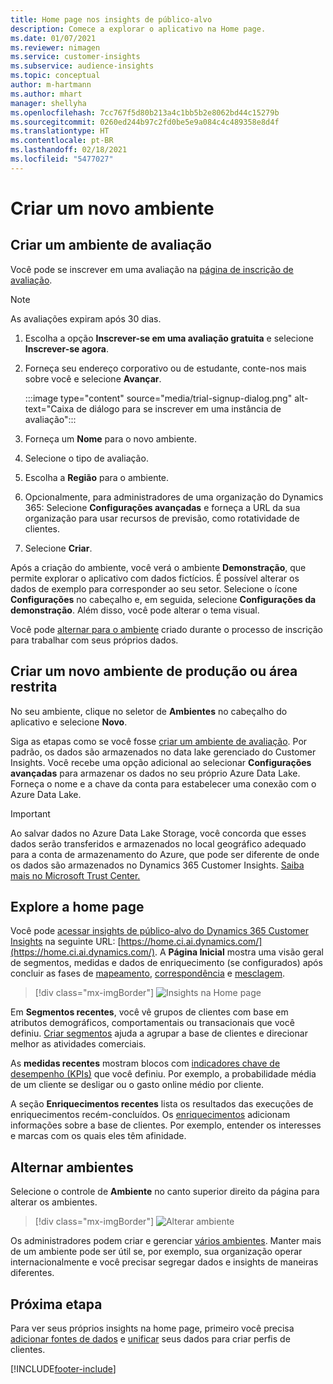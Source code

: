 ```yaml
---
title: Home page nos insights de público-alvo
description: Comece a explorar o aplicativo na Home page.
ms.date: 01/07/2021
ms.reviewer: nimagen
ms.service: customer-insights
ms.subservice: audience-insights
ms.topic: conceptual
author: m-hartmann
ms.author: mhart
manager: shellyha
ms.openlocfilehash: 7cc767f5d80b213a4c1bb5b2e8062bd44c15279b
ms.sourcegitcommit: 0260ed244b97c2fd0be5e9a084c4c489358e8d4f
ms.translationtype: HT
ms.contentlocale: pt-BR
ms.lasthandoff: 02/18/2021
ms.locfileid: "5477027"
---
```

# <a name="create-a-new-environment"></a>Criar um novo ambiente

## <a name="create-a-trial-environment"></a>Criar um ambiente de avaliação

Você pode se inscrever em uma avaliação na [página de inscrição de avaliação](https://dynamics.microsoft.com/get-started/free-trial/?appname=customerinsights). 

> [!NOTE]
> As avaliações expiram após 30 dias.

1. Escolha a opção **Inscrever-se em uma avaliação gratuita** e selecione **Inscrever-se agora**.

1. Forneça seu endereço corporativo ou de estudante, conte-nos mais sobre você e selecione **Avançar**.

   :::image type="content" source="media/trial-signup-dialog.png" alt-text="Caixa de diálogo para se inscrever em uma instância de avaliação":::

1. Forneça um **Nome** para o novo ambiente. 

1. Selecione o tipo de avaliação.

1. Escolha a **Região** para o ambiente.

1. Opcionalmente, para administradores de uma organização do Dynamics 365: Selecione **Configurações avançadas** e forneça a URL da sua organização para usar recursos de previsão, como rotatividade de clientes.

1. Selecione **Criar**. 

Após a criação do ambiente, você verá o ambiente **Demonstração**, que permite explorar o aplicativo com dados fictícios. É possível alterar os dados de exemplo para corresponder ao seu setor. Selecione o ícone **Configurações** no cabeçalho e, em seguida, selecione **Configurações da demonstração**. Além disso, você pode alterar o tema visual. 

Você pode [alternar para o ambiente](#switch-environments) criado durante o processo de inscrição para trabalhar com seus próprios dados.

## <a name="create-a-new-production-or-sandbox-environment"></a>Criar um novo ambiente de produção ou área restrita

No seu ambiente, clique no seletor de **Ambientes** no cabeçalho do aplicativo e selecione **Novo**.

Siga as etapas como se você fosse [criar um ambiente de avaliação](#create-a-trial-environment). Por padrão, os dados são armazenados no data lake gerenciado do Customer Insights. Você recebe uma opção adicional ao selecionar **Configurações avançadas** para armazenar os dados no seu próprio Azure Data Lake. Forneça o nome e a chave da conta para estabelecer uma conexão com o Azure Data Lake. 

> [!IMPORTANT]
> Ao salvar dados no Azure Data Lake Storage, você concorda que esses dados serão transferidos e armazenados no local geográfico adequado para a conta de armazenamento do Azure, que pode ser diferente de onde os dados são armazenados no Dynamics 365 Customer Insights.  [Saiba mais no Microsoft Trust Center.](https://www.microsoft.com/trust-center)

## <a name="explore-the-home-page"></a>Explore a home page

Você pode [acessar insights de público-alvo do Dynamics 365 Customer Insights](https://home.ci.ai.dynamics.com/) na seguinte URL: [https://home.ci.ai.dynamics.com/](https://home.ci.ai.dynamics.com/).
A **Página Inicial** mostra uma visão geral de segmentos, medidas e dados de enriquecimento (se configurados) após concluir as fases de [mapeamento](map-entities.md), [correspondência](match-entities.md) e [mesclagem](merge-entities.md).

> [!div class="mx-imgBorder"] 
> ![Insights na Home page](media/home-page-insights.png "Insights na Home page")

Em **Segmentos recentes**, você vê grupos de clientes com base em atributos demográficos, comportamentais ou transacionais que você definiu. [Criar segmentos](segments.md) ajuda a agrupar a base de clientes e direcionar melhor as atividades comerciais.

As **medidas recentes** mostram blocos com [indicadores chave de desempenho (KPIs)](measures.md) que você definiu. Por exemplo, a probabilidade média de um cliente se desligar ou o gasto online médio por cliente.

A seção **Enriquecimentos recentes** lista os resultados das execuções de enriquecimentos recém-concluídos. Os [enriquecimentos](enrichment-hub.md) adicionam informações sobre a base de clientes. Por exemplo, entender os interesses e marcas com os quais eles têm afinidade.

## <a name="switch-environments"></a>Alternar ambientes

Selecione o controle de **Ambiente** no canto superior direito da página para alterar os ambientes.

> [!div class="mx-imgBorder"] 
> ![Alterar ambiente](media/home-page-environment-switcher.png "Alterar ambiente")

Os administradores podem criar e gerenciar [vários ambientes](manage-environments.md). Manter mais de um ambiente pode ser útil se, por exemplo, sua organização operar internacionalmente e você precisar segregar dados e insights de maneiras diferentes.

## <a name="next-step"></a>Próxima etapa

Para ver seus próprios insights na home page, primeiro você precisa [adicionar fontes de dados](data-sources.md) e [unificar](data-unification.md) seus dados para criar perfis de clientes.


[!INCLUDE[footer-include](../includes/footer-banner.md)]